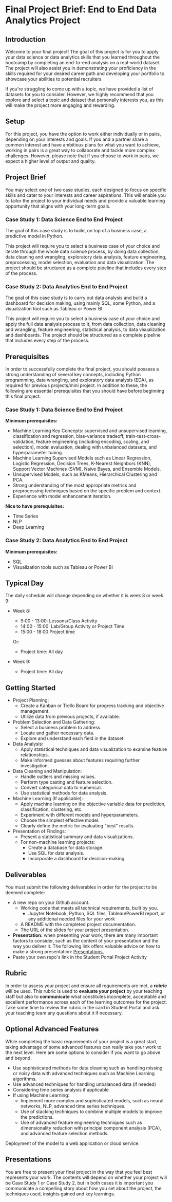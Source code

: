 # Final Project Brief: End to End Data Analytics Project


## Introduction

Welcome to your final project! The goal of this project is for you to apply your data science or data analytics skills that you learned throughout the bootcamp by completing an end-to-end analysis on a real-world dataset. The project will also assist you in demonstrating your proficiency in the skills required for your desired career path and developing your portfolio to showcase your abilities to potential recruiters

If you're struggling to come up with a topic, we have provided a list of datasets for you to consider. However, we highly recommend that you explore and select a topic and dataset that personally interests you, as this will make the project more engaging and rewarding.

## Setup

For this project, you have the option to work either individually or in pairs, depending on your interests and goals. If you and a partner share a common interest and have ambitious plans for what you want to achieve, working in pairs is a great way to collaborate and tackle more complex challenges. However, please note that if you choose to work in pairs, we expect a higher level of output and quality.

## Project Brief

You may select one of two case studies, each designed to focus on specific skills and cater to your interests and career aspirations. This will enable you to tailor the project to your individual needs and provide a valuable learning opportunity that aligns with your long-term goals.

### Case Study 1: Data Science End to End Project

The goal of this case study is to build, on top of a business case, a predictive model in Python.

This project will require you to select a business case of your choice and iterate through the whole data science process, by doing data collection, data cleaning and wrangling, exploratory data analysis, feature engineering, preprocessing, model selection, evaluation and data visualization. The project should be structured as a complete pipeline that includes every step of the process.

### Case Study 2: Data Analytics End to End Project

The goal of this case study is to carry out data analysis and build a dashboard for decision making, using mainly SQL, some Python, and a visualization tool such as Tableau or Power BI.

This project will require you to select a business case of your choice and apply the full data analysis process to it, from data collection, data cleaning and wrangling, feature engineering, statistical analysis, to data visualization and dashboards. The project should be structured as a complete pipeline that includes every step of the process.

## Prerequisites

In order to successfully complete the final project, you should possess a strong understanding of several key concepts, including Python programming, data wrangling, and exploratory data analysis (EDA), as required for previous projects/mini project. In addition to these, the following are essential prerequisites that you should have before beginning this final project:

### Case Study 1: Data Science End to End Project

**Minimum prerequisites:**

- Machine Learning Key Concepts: supervised and unsupervised learning, classification and regression, bias-variance tradeoff, train-test-cross-validation, feature engineering (including encoding, scaling, and selection), model evaluation, dealing with unbalanced datasets, and hyperparameter tuning.
- Machine Learning Supervised Models such as Linear Regression, Logistic Regression, Decision Trees, K-Nearest Neighbors (KNN), Support Vector Machines (SVM), Naive Bayes, and Ensemble Models.
- Unsupervised Models, such as KMeans, Hierarchical Clustering and PCA.
- Strong understanding of the most appropriate metrics and preprocessing techniques based on the specific problem and context.
- Experience with model enhancement iteration.

**Nice to have prerequisites:**

- Time Series
- NLP
- Deep Learning

### Case Study 2: Data Analytics End to End Project

**Minimum prerequisites:**

- SQL
- Visualization tools such as Tableau or Power BI

## Typical Day

The daily schedule will change depending on whether it is week 8 or week 9:

- Week 8:
    - 9:00 - 13:00: Lessons/Class Activity
    - 14:00 - 15:00: Lab/Group Activity or Project Time
    - 15:00 - 18:00 Project time
    
    Or:
    
    - Project time: All day
- Week 9:
    - Project time: All day

## Getting Started

- Project Planning:
    - Create a Kanban or Trello Board for progress tracking and objective management.
    - Utilize data from previous projects, if available.
- Problem Selection and Data Gathering:
    - Select a business problem to address.
    - Locate and gather necessary data.
    - Explore and understand each field in the dataset.
- Data Analysis:
    - Apply statistical techniques and data visualization to examine feature relationships.
    - Make informed guesses about features requiring further investigation.
- Data Cleaning and Manipulation:
    - Handle outliers and missing values.
    - Perform type casting and feature selection.
    - Convert categorical data to numerical.
    - Use statistical methods for data analysis.
- Machine Learning (If applicable):
    - Apply machine learning on the objective variable data for prediction, classification, clustering, etc.
    - Experiment with different models and hyperparameters.
    - Choose the simplest effective model.
    - Clearly define the metric for evaluating "best" results.
- Presentation of Findings:
    - Present a statistical summary and data visualizations.
    - For non-machine learning projects:
        - Create a database for data storage.
        - Use SQL for data analysis.
        - Incorporate a dashboard for decision-making.

## Deliverables

You must submit the following deliverables in order for the project to be deemed complete:

- A new repo on your Github account.
    - Working code that meets all technical requirements, built by you.
        - Jupyter Notebook, Python, SQL files, Tableau/PowerBI report, or any additional needed files for your work
    - A README with the completed project documentation.
    - The URL of the slides for your project presentation.
- **Presentation:** when presenting your work, there are many important factors to consider, such as the content of your presentation and the way you deliver it. The following link offers valuable advice on how to make a strong presentation: [Presentations.](https://github.com/data-bootcamp-v4/project-briefs-and-rubric/blob/main/DA%20Presentations.pdf)
- Paste your own repo's link in the Student Portal Project Activity

## Rubric

In order to assess your project and ensure all requirements are met, a **rubric** will be used. This rubric is used to **evaluate your project** by your teaching staff but also to **communicate** what constitutes incomplete, acceptable and excellent performance across each of the learning outcomes for the project. Take some time to review the rubric in the card in Student Portal and ask your teaching team any questions about it if necessary.

## Optional Advanced Features

While completing the basic requirements of your project is a great start, taking advantage of some advanced features can really take your work to the next level. Here are some options to consider if you want to go above and beyond.

- Use sophisticated methods for data cleaning such as handling missing or noisy data with advanced techniques such as Machine Learning algorithms.
- Use advanced techniques for handling unbalanced data (if needed)
- Considering time series analysis if applicable
- If using Machine Learning:
    - Implement more complex and sophisticated models, such as neural networks, NLP, advanced time series techniques.
    - Use of stacking techniques to combine multiple models to improve the predictions.
    - Use of advanced feature engineering techniques such as dimensionality reduction with principal component analysis (PCA), and advanced feature selection methods.

Deployment of the model to a web application or cloud service.

## Presentations

You are free to present your final project in the way that you feel best represents your work. The contents will depend on whether your project will be Case Study 1 or Case Study 2, but in both cases it is important you communicate a compelling story about how you set about the project, the techniques used, insights gained and key learnings.